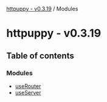 [httpuppy - v0.3.19](README.md) / Modules

# httpuppy - v0.3.19

## Table of contents

### Modules

- [useRouter](modules/useRouter.md)
- [useServer](modules/useServer.md)
